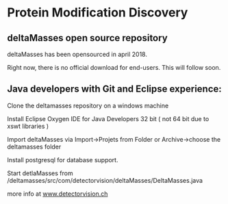 # Protein Modification Discovery

## deltaMasses open source repository

deltaMasses has been opensourced in april 2018.

Right now, there is no official download for end-users. 
This will follow soon. 

## Java developers with Git and Eclipse experience:

Clone the deltamasses repository  on a windows machine

Install Eclipse Oxygen IDE for Java Developers 32 bit ( not 64 bit due to xswt libraries )

Import deltaMasses via Import->Projets from Folder or Archive->choose the deltamasses folder

Install postgresql for database support.

Start detlaMasses from 
/deltamasses/src/com/detectorvision/deltaMasses/DeltaMasses.java

more info at www.detectorvision.ch
